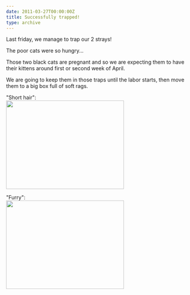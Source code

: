 ```yaml
---
date: 2011-03-27T00:00:00Z
title: Successfully trapped!
type: archive
---
```


<style type="text/css">
img {
  float: none;
}
</style>

Last friday, we manage to trap our 2 strays!

The poor cats were so hungry...

Those two black cats are pregnant and so we are expecting them to have their kittens around first or second week of April.

We are going to keep them in those traps until the labor starts, then move them to a big box full of soft rags.

<p>
"Short hair":<br/>
<a href="/img/successfully_trapped/short_hair_20110325.jpg"><img src="/img/successfully_trapped/short_hair_20110325_thumb.jpg" width="320" height="240" /></a>
</p>

<p>
"Furry":<br/>
<a href="/img/successfully_trapped/furry_20110325.jpg"><img src="/img/successfully_trapped/furry_20110325_thumb.jpg" width="320" height="240" /></a>
</p>
